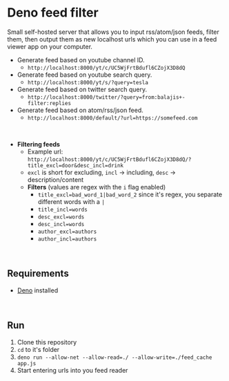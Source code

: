 # Deno feed filter

Small self-hosted server that allows you to input rss/atom/json feeds, filter them, then output them as new localhost urls which you can use in a feed viewer app on your computer.
<br>

- Generate feed based on youtube channel ID.
  - `http://localhost:8000/yt/c/UC5WjFrtBdufl6CZojX3D8dQ`
- Generate feed based on youtube search query.
  - `http://localhost:8000/yt/s/?query=tesla`
- Generate feed based on twitter search query.
  - `http://localhost:8000/twitter/?query=from:balajis+-filter:replies`
- Generate feed based on atom/rss/json feed.
  - `http://localhost:8000/default/?url=https://somefeed.com`
<br>

- **Filtering feeds**
  - Example url: `http://localhost:8000/yt/c/UC5WjFrtBdufl6CZojX3D8dQ/?title_excl=door&desc_incl=drink`
  - `excl` is short for excluding, `incl` -> including, `desc` -> description/content
  - **Filters** (values are regex with the `i` flag enabled)
    - `title_excl=bad_word_1|bad_word_2` since it's regex, you separate different words with a `|`
    - `title_incl=words`
    - `desc_excl=words`
    - `desc_incl=words`
    - `author_excl=authors`
    - `author_incl=authors`
<br>

## Requirements

- [Deno](https://github.com/denoland/deno) installed
<br>

## Run

1. Clone this repository
2. `cd` to it's folder
3. `deno run --allow-net --allow-read=./ --allow-write=./feed_cache app.js`
4. Start entering urls into you feed reader

